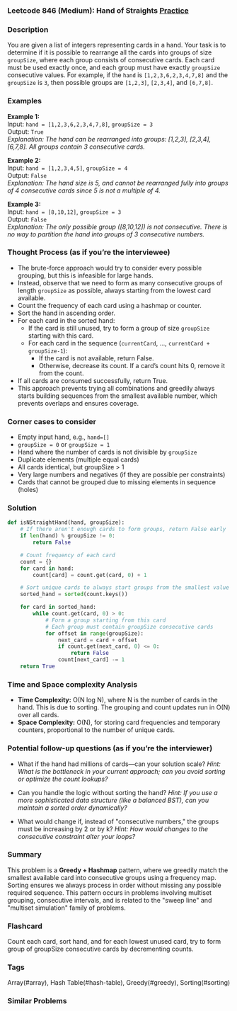 ### Leetcode 846 (Medium): Hand of Straights [Practice](https://leetcode.com/problems/hand-of-straights)

### Description  
You are given a list of integers representing cards in a hand. Your task is to determine if it is possible to rearrange all the cards into groups of size `groupSize`, where each group consists of consecutive cards. Each card must be used exactly once, and each group must have exactly `groupSize` consecutive values. For example, if the `hand` is `[1,2,3,6,2,3,4,7,8]` and the `groupSize` is `3`, then possible groups are `[1,2,3]`, `[2,3,4]`, and `[6,7,8]`.

### Examples  

**Example 1:**  
Input: `hand = [1,2,3,6,2,3,4,7,8]`, `groupSize = 3`  
Output: `True`  
*Explanation: The hand can be rearranged into groups: [1,2,3], [2,3,4], [6,7,8]. All groups contain 3 consecutive cards.*

**Example 2:**  
Input: `hand = [1,2,3,4,5]`, `groupSize = 4`  
Output: `False`  
*Explanation: The hand size is 5, and cannot be rearranged fully into groups of 4 consecutive cards since 5 is not a multiple of 4.*

**Example 3:**  
Input: `hand = [8,10,12]`, `groupSize = 3`  
Output: `False`  
*Explanation: The only possible group ([8,10,12]) is not consecutive. There is no way to partition the hand into groups of 3 consecutive numbers.*

### Thought Process (as if you’re the interviewee)  
- The brute-force approach would try to consider every possible grouping, but this is infeasible for large hands.
- Instead, observe that we need to form as many consecutive groups of length `groupSize` as possible, always starting from the lowest card available.
- Count the frequency of each card using a hashmap or counter.
- Sort the hand in ascending order.
- For each card in the sorted hand:
  - If the card is still unused, try to form a group of size `groupSize` starting with this card.
  - For each card in the sequence (`currentCard`, ..., `currentCard + groupSize-1`):
    - If the card is not available, return False.
    - Otherwise, decrease its count. If a card’s count hits 0, remove it from the count.
- If all cards are consumed successfully, return True.
- This approach prevents trying all combinations and greedily always starts building sequences from the smallest available number, which prevents overlaps and ensures coverage.

### Corner cases to consider  
- Empty input hand, e.g., `hand=[]`
- `groupSize = 0` or `groupSize = 1`
- Hand where the number of cards is not divisible by `groupSize`
- Duplicate elements (multiple equal cards)
- All cards identical, but groupSize > 1
- Very large numbers and negatives (if they are possible per constraints)
- Cards that cannot be grouped due to missing elements in sequence (holes)

### Solution

```python
def isNStraightHand(hand, groupSize):
    # If there aren't enough cards to form groups, return False early
    if len(hand) % groupSize != 0:
        return False

    # Count frequency of each card
    count = {}
    for card in hand:
        count[card] = count.get(card, 0) + 1

    # Sort unique cards to always start groups from the smallest value
    sorted_hand = sorted(count.keys())

    for card in sorted_hand:
        while count.get(card, 0) > 0:
            # Form a group starting from this card
            # Each group must contain groupSize consecutive cards
            for offset in range(groupSize):
                next_card = card + offset
                if count.get(next_card, 0) <= 0:
                    return False
                count[next_card] -= 1
    return True
```

### Time and Space complexity Analysis  

- **Time Complexity:** O(N log N), where N is the number of cards in the hand. This is due to sorting. The grouping and count updates run in O(N) over all cards.
- **Space Complexity:** O(N), for storing card frequencies and temporary counters, proportional to the number of unique cards.

### Potential follow-up questions (as if you’re the interviewer)  

- What if the hand had millions of cards—can your solution scale?
  *Hint: What is the bottleneck in your current approach; can you avoid sorting or optimize the count lookups?*

- Can you handle the logic without sorting the hand?
  *Hint: If you use a more sophisticated data structure (like a balanced BST), can you maintain a sorted order dynamically?*

- What would change if, instead of "consecutive numbers," the groups must be increasing by 2 or by k?
  *Hint: How would changes to the consecutive constraint alter your loops?*

### Summary
This problem is a **Greedy + Hashmap** pattern, where we greedily match the smallest available card into consecutive groups using a frequency map. Sorting ensures we always process in order without missing any possible required sequence. This pattern occurs in problems involving multiset grouping, consecutive intervals, and is related to the "sweep line" and "multiset simulation" family of problems.


### Flashcard
Count each card, sort hand, and for each lowest unused card, try to form group of groupSize consecutive cards by decrementing counts.

### Tags
Array(#array), Hash Table(#hash-table), Greedy(#greedy), Sorting(#sorting)

### Similar Problems
